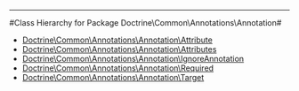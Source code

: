 - - -

#Class Hierarchy for Package Doctrine\Common\Annotations\Annotation#<ul>
<li><a href="">Doctrine\Common\Annotations\Annotation\Attribute</a></li>
<li><a href="">Doctrine\Common\Annotations\Annotation\Attributes</a></li>
<li><a href="">Doctrine\Common\Annotations\Annotation\IgnoreAnnotation</a></li>
<li><a href="">Doctrine\Common\Annotations\Annotation\Required</a></li>
<li><a href="">Doctrine\Common\Annotations\Annotation\Target</a></li>
</ul>
